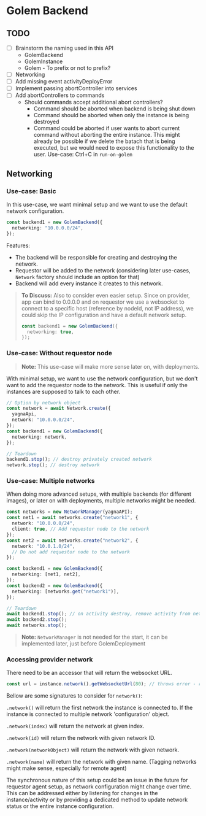 # Golem Backend

## TODO

- [ ] Brainstorm the naming used in this API
  - GolemBackend
  - GolemInstance
  - Golem - To prefix or not to prefix?
- [ ] Networking
- [ ] Add missing event activityDeployError
- [ ] Implement passing abortController into services
- [ ] Add abortControllers to commands
  - Should commands accept additional abort controllers?
    - Command should be aborted when backend is being shut down
    - Command should be aborted when only the instance is being destroyed
    - Command could be aborted if user wants to abort current command without aborting
      the entire instance. This might already be possible if we delete the batach that
      is being executed, but we would need to expose this functionality to the user.
      Use-case: Ctrl+C in `run-on-golem`

## Networking

### Use-case: Basic

In this use-case, we want minimal setup and we want to use the default network configuration.

```typescript
const backend1 = new GolemBackend({
  networking: "10.0.0.0/24",
});
```

Features:

- The backend will be responsible for creating and destroying the network.
- Requestor will be added to the network
  (considering later use-cases, `Network` factory should include an option for that)
- Backend will add every instance it creates to this network.

> **To Discuss:** Also to consider even easier setup. Since on provider, app can bind to 0.0.0.0 and
> on requestor we use a websocket to connect to a specific host (reference by nodeId, not IP address),
> we could skip the IP configuration and have a default network setup.
>
> ```typescript
> const backend1 = new GolemBackend({
>   networking: true,
> });
> ```

### Use-case: Without requestor node

> **Note:** This use-case will make more sense later on, with deployments.

With minimal setup, we want to use the network configuration, but we don't want to add the requestor node to the network.
This is useful if only the instances are supposed to talk to each other.

```typescript
// Option by network object
const network = await Network.create({
  yagnaApi,
  network: "10.0.0.0/24",
});
const backend1 = new GolemBackend({
  networking: network,
});

// Teardown
backend1.stop(); // destroy privately created network
network.stop(); // destroy network
```

### Use-case: Multiple networks

When doing more advanced setups, with multiple backends (for different images), or later on with deployments,
multiple networks might be needed.

```typescript
const networks = new NetworkManager(yagnaAPI);
const net1 = await networks.create("network1", {
  network: "10.0.0.0/24",
  client: true, // Add requestor node to the network
});
const net2 = await networks.create("network2", {
  network: "10.0.1.0/24",
  // Do not add requestor node to the network
});

const backend1 = new GolemBackend({
  networking: [net1, net2],
});
const backend2 = new GolemBackend({
  networking: [networks.get("network1")],
});

// Teardown
await backend1.stop(); // on activity destroy, remove activity from networks
await backend2.stop();
await networks.stop();
```

> **Note:** `NetworkManager` is not needed for the start, it can be implemented later, just before GolemDeployment

### Accessing provider network

There need to be an accessor that will return the websocket URL.

```typescript
const url = instance.network().getWebsocketUrl(80); // throws error - requestor not connected to network
```

Bellow are some signatures to consider for `network()`:

`.network()` will return the first network the instance is connected to. If the instance is connected to multiple network 'configuration' object.

`.network(index)` will return the network at given index.

`.network(id)` will return the network with given network ID.

`.network(networkObject)` will return the network with given network.

`.network(name)` will return the network with given name. (Tagging networks might make sense, especially for remote agent)

The synchronous nature of this setup could be an issue in the future for requestor agent setup, as network configuration
might change over time.
This can be addressed either by listening for changes in the instance/activity or by providing a dedicated method
to update network status or the entire instance configuration.
